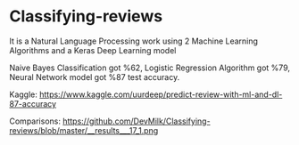 # Classifying-reviews
It is a Natural Language Processing work using 2 Machine Learning Algorithms and a Keras Deep Learning model

Naive Bayes Classification got %62, Logistic Regression Algorithm got %79, Neural Network model got %87 test accuracy.

Kaggle: https://www.kaggle.com/uurdeep/predict-review-with-ml-and-dl-87-accuracy


Comparisons:
https://github.com/DevMilk/Classifying-reviews/blob/master/__results___17_1.png
